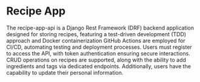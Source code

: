 # Recipe App
The recipe-app-api is a Django Rest Framework (DRF) backend application designed for storing recipes, featuring a test-driven development (TDD) approach and Docker containerization GitHub Actions are employed for CI/CD, automating testing and deployment processes. Users must register to access the API, with token authentication ensuring secure interactions. CRUD operations on recipes are supported, along with the ability to add ingredients and tags via dedicated endpoints. Additionally, users have the capability to update their personal information.
